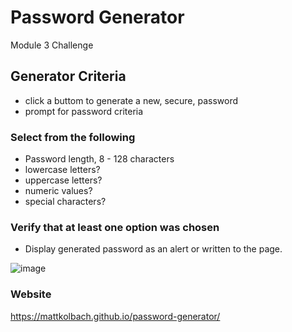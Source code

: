 # Password Generator

Module 3 Challenge

## Generator Criteria
- click a buttom to generate a new, secure, password
- prompt for password criteria
### Select from the following
- Password length, 8 - 128 characters
- lowercase letters?
- uppercase letters?
- numeric values?
- special characters?

### Verify that at least one option was chosen
- Display generated password as an alert or written to the page.

![image](https://user-images.githubusercontent.com/94270439/146689823-80daf7dc-0efe-460c-8362-acd8ccfd40a3.png)

### Website
https://mattkolbach.github.io/password-generator/
